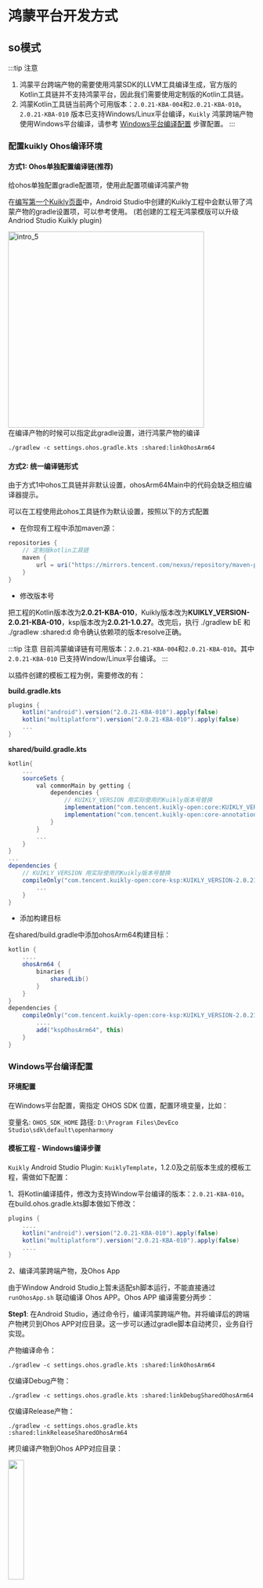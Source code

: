 # 鸿蒙平台开发方式

## so模式
:::tip 注意
1. 鸿蒙平台跨端产物的需要使用鸿蒙SDK的LLVM工具编译生成，官方版的Kotlin工具链并不支持鸿蒙平台，因此我们需要使用定制版的Kotlin工具链。
2. 鸿蒙Kotlin工具链当前两个可用版本：`2.0.21-KBA-004`和`2.0.21-KBA-010`。 `2.0.21-KBA-010` 版本已支持Windows/Linux平台编译，`Kuikly` 鸿蒙跨端产物使用Windows平台编译，请参考 [Windows平台编译配置](#windows平台编译配置) 步骤配置。
:::

### 配置kuikly Ohos编译环境
#### 方式1: Ohos单独配置编译链(推荐)

给ohos单独配置gradle配置项，使用此配置项编译鸿蒙产物

在[编写第一个Kuikly页面](../QuickStart/hello-world.md)中，Android Studio中创建的Kuikly工程中会默认带了鸿蒙产物的gradle设置项，可以参考使用。
(若创建的工程无鸿蒙模版可以升级Andriod Studio Kuikly plugin)
<div>
<img src="./img/ohosgradle.png"  alt="intro_5" width="400">
</div>
在编译产物的时候可以指定此gradle设置，进行鸿蒙产物的编译

`./gradlew -c settings.ohos.gradle.kts :shared:linkOhosArm64`



#### 方式2: 统一编译链形式

由于方式1中ohos工具链并非默认设置，ohosArm64Main中的代码会缺乏相应编译器提示。

可以在工程使用此ohos工具链作为默认设置，按照以下的方式配置


- 在你现有工程中添加maven源：
```gradle
repositories {
    // 定制版kotlin工具链
    maven {
        url = uri("https://mirrors.tencent.com/nexus/repository/maven-public/")
    }
}
```

- 修改版本号

把工程的Kotlin版本改为**2.0.21-KBA-010**，Kuikly版本改为**KUIKLY_VERSION-2.0.21-KBA-010**，ksp版本改为**2.0.21-1.0.27**。改完后，执行 ./gradlew bE 和 ./gradlew :shared:d 命令确认依赖项的版本resolve正确。

:::tip 注意
目前鸿蒙编译链有可用版本：`2.0.21-KBA-004`和`2.0.21-KBA-010`。其中 `2.0.21-KBA-010` 已支持Window/Linux平台编译。
:::

以插件创建的模板工程为例，需要修改的有：

**build.gradle.kts**

```gradle
plugins {
    kotlin("android").version("2.0.21-KBA-010").apply(false)
    kotlin("multiplatform").version("2.0.21-KBA-010").apply(false)
    ...
}
```

**shared/build.gradle.kts**

```gradle
kotlin{
    ...
    sourceSets {
        val commonMain by getting {
            dependencies {
                // KUIKLY_VERSION 用实际使用的Kuikly版本号替换
                implementation("com.tencent.kuikly-open:core:KUIKLY_VERSION-2.0.21-KBA-010")
                implementation("com.tencent.kuikly-open:core-annotations:KUIKLY_VERSION-2.0.21-KBA-010")
            }
        }
        ...
    }
}
...
dependencies {
    // KUIKLY_VERSION 用实际使用的Kuikly版本号替换
    compileOnly("com.tencent.kuikly-open:core-ksp:KUIKLY_VERSION-2.0.21-KBA-010") {
        ...
    }
}
```

- 添加构建目标

在shared/build.gradle中添加ohosArm64构建目标：
```gradle
kotlin {
    ....
    ohosArm64 {
        binaries {
            sharedLib()
        }
    }
}
dependencies {
    compileOnly("com.tencent.kuikly-open:core-ksp:KUIKLY_VERSION-2.0.21-KBA-010") {
        ....
        add("kspOhosArm64", this)
    }
}
```

### Windows平台编译配置
#### 环境配置
在Windows平台配置，需指定 OHOS SDK 位置，配置环境变量，比如：

变量名: `OHOS_SDK_HOME`
路径: `D:\Program Files\DevEco Studio\sdk\default\openharmony`

#### 模板工程 - Windows编译步骤
`Kuikly` Android Studio Plugin: `KuiklyTemplate`，1.2.0及之前版本生成的模板工程，需做如下配置：

1、将Kotlin编译插件，修改为支持Window平台编译的版本：`2.0.21-KBA-010`。在build.ohos.gradle.kts脚本做如下修改：

```gradle
plugins {
    ....
    kotlin("android").version("2.0.21-KBA-010").apply(false)
    kotlin("multiplatform").version("2.0.21-KBA-010").apply(false)
    ....
}
```

2、编译鸿蒙跨端产物，及Ohos App

由于Window Android Studio上暂未适配sh脚本运行，不能直接通过 `runOhosApp.sh` 联动编译 Ohos APP。Ohos APP 编译需要分两步：

**Step1**: 在Android Studio，通过命令行，编译鸿蒙跨端产物。并将编译后的跨端产物拷贝到Ohos APP对应目录。这一步可以通过gradle脚本自动拷贝，业务自行实现。

产物编译命令：

`./gradlew -c settings.ohos.gradle.kts :shared:linkOhosArm64`

仅编译Debug产物：

`./gradlew -c settings.ohos.gradle.kts :shared:linkDebugSharedOhosArm64`

仅编译Release产物：

`./gradlew -c settings.ohos.gradle.kts :shared:linkReleaseSharedOhosArm64`

拷贝编译产物到Ohos APP对应目录：
<div>
<img src="./img/ohos_app_copy_shared_artifact.png" width="25%">
</div>

**Step2** : 在DevEco 打开Ohos APP，编译鸿蒙APP

#### 业务存量工程 - Windows编译步骤
业务现有工程已经接入了 `Kuikly` 并开发鸿蒙APP，同样参考上述模板工程进行如下配置：

**Step1**: 将Kotlin编译工具链，修改为支持Window平台编译的版本：`2.0.21-KBA-010`

**Step2**: 通过编译命令，编译跨端产物，拷贝到Ohos APP对应目录，启动DevEco，编译鸿蒙APP

#### 源码工程 - Windows编译步骤
KuiklyUI 源码工程已将Kotlin编译插件版本升级为`2.0.21-KBA-010`版本，开发者可以直接通过命令行编译跨端产物，运行鸿蒙APP：
**Step1**: 编译跨端产物，拷贝到Ohos APP对应目录

编译命令

`./gradlew -c .\settings.2.0.ohos.gradle.kts :demo:linkSharedOhosArm64`

仅编译Debug产物：

`./gradlew -c settings.2.0.ohos.gradle.kts :demo:linkSharedDebugSharedOhosArm64`

仅编译Release产物：

`./gradlew -c settings.2.0.ohos.gradle.kts :demo:linkSharedReleaseSharedOhosArm64`

**Step2**: 启动DevEco，编译鸿蒙APP


### 编写Kuikly页面

参照[编写第一个Kuikly页面](../QuickStart/hello-world.md)的指引编写页面。在页面中可以通过以下方式判断鸿蒙平台：
```kotlin
internal class RouterPage : BasePager() {
  override fun body(): ViewBuilder {
    val isOhos = pagerData.platform === "ohos"
    ...
  }
}
```

### 生成so产物和头文件

1. 如果采用上述方式1配置：

命令行执行 `./gradlew -c settings.ohos.gradle.kts :shared:linkOhosArm64` 编译产物

2. 如果采用上述方式2配置：

执行shared module的**linkOhosArm64**任务（或者命令行执行 ./gradlew :shared:linkOhosArm64）

<div>
<img src="./img/ohos_gradle.png" width="50%">
</div>

构建成功后，so产物和头文件在shared/build/bin/ohosArm64/

<div>
<img src="./img/so_dir.png" width="50%">
</div>

### 同步so产物和头文件至鸿蒙宿主工程

#### 方式1：Kuikly Hvigor插件

Kuikly简单封装了一个鸿蒙hvigor插件
插件可以实现在鸿蒙工程运行的时候编译kuiklyOhos产物并拷贝至对应文件夹，实现编译联动

使用方式:
1. ohosProject -> .npmrc
```text
registry=https://registry.npmjs.org/
```

2. ohosProject -> hvigor/hvigor-config.json5
```text
  ...
  "dependencies": {
    ...
    "kuikly-ohos-compile-plugin": "latest"
    ...
  },
  ...
```
3. ohosProject根目录中local.properties配置相应信息

```
# kuiklyCompilePlugin
# REQUIRED Parameters
kuikly.projectPath=Your kuikly project root path
kuikly.moduleName=Your kuikly module name
kuikly.ohosGradleSettings=settings.ohos.gradle

# OPTIONAL Parameters
kuikly.soPath=Your so product path(Relative path to the Ohos project root directory, the default is entry/libs/arm64-v8a)
kuikly.headerPath=Your header product path(Relative path to the Ohos project root directory, the default is entry/src/main/cpp)
kuikly.compilePluginEnabled=Whether the kuikly compile plugin is enabled during build(true or false, the default is true)
```
:::tip 注意
插件会在 `projectPath` 中执行 `./gradlew -c ohosGradleSettings moduleName:linkOhosArm64`

并把编译的产物拷贝到 `kuikly.soPath`、`kuikly.headerPath`

若你的工程结构比较复杂，插件可能无法支持
:::

4. ohosProject -> entry/hvigorfile.ts 启用插件
```text
import { kuiklyCompilePlugin } from 'kuikly-ohos-compile-plugin';
export default {
...

    plugins:[kuiklyCompilePlugin()]         /* Custom plugin to extend the functionality of Hvigor. */

    ...
}
```

在此基础上，如果想要在`Android Studio`运行鸿蒙App，可以参考模版工程添加

`模版工程根目录/.run/ohosApp.run.xml`和`模版工程根目录/ohosApp/runOhosApp.sh`

#### 方式2：自行注册Gradle Task拷贝编译产物
若你的工程结构较为复杂，可以自定义相关Gradle Task实现编译联动的功能